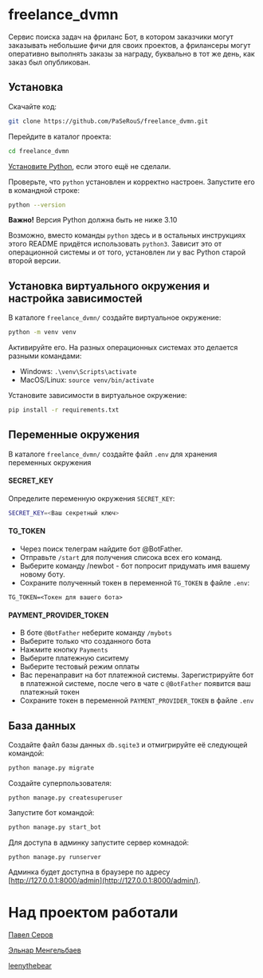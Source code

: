 # freelance_dvmn
Сервис поиска задач на фриланс
Бот, в котором заказчики могут заказывать небольшие фичи для своих проектов, а фрилансеры могут оперативно выполнять заказы за награду, 
буквально в тот же день, как заказ был опубликован.

## Установка
Скачайте код:
```sh
git clone https://github.com/PaSeRouS/freelance_dvmn.git
```

Перейдите в каталог проекта:
```sh
cd freelance_dvmn
```

[Установите Python](https://www.python.org/), если этого ещё не сделали.

Проверьте, что `python` установлен и корректно настроен. Запустите его в командной строке:
```sh
python --version
```
**Важно!** Версия Python должна быть не ниже 3.10

Возможно, вместо команды `python` здесь и в остальных инструкциях этого README придётся использовать `python3`.
Зависит это от операционной системы и от того, установлен ли у вас Python старой второй версии.

## Установка виртуального окружения и настройка зависимостей
В каталоге `freelance_dvmn/` создайте виртуальное окружение:
```sh
python -m venv venv
```
Активируйте его. На разных операционных системах это делается разными командами:

- Windows: `.\venv\Scripts\activate`
- MacOS/Linux: `source venv/bin/activate`


Установите зависимости в виртуальное окружение:
```sh
pip install -r requirements.txt
```
## Переменные окружения
В каталоге `freelance_dvmn/` создайте файл `.env` для хранения переменных окружения
#### SECRET_KEY
Определите переменную окружения `SECRET_KEY`:
```sh
SECRET_KEY=<Ваш секретный ключ>
```
#### TG_TOKEN
* Через поиск телеграм найдите бот @BotFather. 
* Отправьте `/start` для получения списока всех его команд.
* Выберите команду /newbot - бот попросит придумать имя вашему новому боту. 
* Сохраните полученный токен в переменной `TG_TOKEN` в файле `.env`:

```
TG_TOKEN=<Токен для вашего бота>
```

#### PAYMENT_PROVIDER_TOKEN
* В боте `@BotFather` неберите команду `/mybots`
* Выберите только что созданного бота
* Нажмите кнопку `Payments`
* Выберите платежную сиситему
* Выберите тестовый режим оплаты
* Вас перенаправит на бот платежной системы. 
Зарегистрируйте бот в платежной системе, после чего в чате с `@BotFather` появится ваш платежный токен
* Сохраните токен в переменной `PAYMENT_PROVIDER_TOKEN` в файле `.env`

## База данных
Создайте файл базы данных `db.sqite3` и отмигрируйте её следующей командой:

```sh
python manage.py migrate
```

Создайте суперпользователя:
```
python manage.py createsuperuser
```

Запустите бот командой:

```sh
python manage.py start_bot
```

Для доступа в админку запустите сервер комнадой:
```
python manage.py runserver
```
Админка будет доступна в браузере по адресу [http://127.0.0.1:8000/admin](http://127.0.0.1:8000/admin/).

# Над проектом работали
[Павел Серов](https://github.com/PaSeRouS)

[Эльнар Менгельбаев](https://github.com/elnarmen)

[leenythebear](https://github.com/leenythebear)

